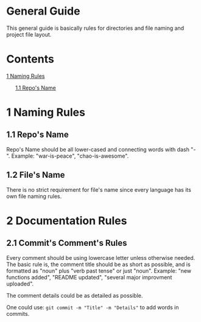 # General Guide

This general guide is basically rules for directories and file naming and project file layout.

# Contents

[1 Naming Rules](#1-naming-rules)

&nbsp;&nbsp;&nbsp;&nbsp;&nbsp;&nbsp;[1.1 Repo's Name](#11-repos-name)


# 1 Naming Rules

## 1.1 Repo's Name

Repo's Name should be all lower-cased and connecting words with dash "-". Example: "war-is-peace", "chao-is-awesome".

## 1.2 File's Name

There is no strict requirement for file's name since every language has its own file naming rules.

# 2 Documentation Rules

## 2.1 Commit's Comment's Rules

Every comment should be using lowercase letter unless otherwise needed. The basic rule is, the comment title should be as short as possible, and is formatted as "noun" plus "verb past tense" or just "noun". Example: "new functions added", "README updated", "several major improvment uploaded".

The comment details could be as detailed as possible.

One could use: `git commit -m "Title" -m "Details"` to add words in commits.
